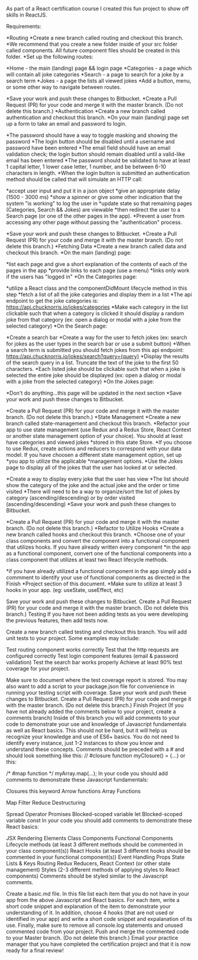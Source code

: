 As part of a React certification course I created this fun project to show off skills in ReactJS.

Requirements:

*Routing
*Create a new branch called routing and checkout this branch.
*We recommend that you create a new folder inside of your src folder called components. All future component files should be created in this folder.
*Set up the following routes:

*Home - the main (landing) page && login page
*Categories - a page which will contain all joke categories
*Search - a page to search for a joke by a search term
*Jokes - a page the lists all viewed jokes
*Add a button, menu, or some other way to navigate between routes.

*Save your work and push these changes to Bitbucket.
*Create a Pull Request (PR) for your code and merge it with the master branch. (Do not delete this branch.)
*Authentication
*Create a new branch called authentication and checkout this branch.
*On your main (landing) page set up a form to take an email and password to login.

*The password should have a way to toggle masking and showing the password
*The login button should be disabled until a username and password have been entered
*The email field should have an email validation check; the login button should remain disabled until a valid-like email has been entered
*The password should be validated to have at least 1 capital letter, 1 lower case letter, 1 number, and be between 6-10 characters in length.
*When the login button is submitted an authentication method should be called that will simulate an HTTP call:

*accept user input and put it in a json object
*give an appropriate delay (1500 - 3000 ms)
*show a spinner or give some other indication that the system "is working" to log the user in
*update state so that remaining pages (Categories, Search && Jokes) are viewable
*then redirect the user to a Search page (or one of the other pages in the app).
*Prevent a user from accessing any other page without passing the "authentication" process.

*Save your work and push these changes to Bitbucket.
*Create a Pull Request (PR) for your code and merge it with the master branch. (Do not delete this branch.)
*Fetching Data
*Create a new branch called data and checkout this branch.
*On the main (landing) page:

*list each page and give a short explanation of the contents of each of the pages in the app
*provide links to each page (use a menu)
*links only work if the users has "logged in"
*On the Categories page:

*utilize a React class and the componentDidMount lifecycle method in this step
*fetch a list of all the joke categories and display them in a list
*The api endpoint to get the joke categories is: https://api.chucknorris.io/jokes/categories
*Make each category in the list clickable such that when a category is clicked it should display a random joke from that category (ex: open a dialog or modal with a joke from the selected category)
*On the Search page:

*Create a search bar
*Create a way for the user to fetch jokes (ex: search for jokes as the user types in the search bar or use a submit button)
*When a search term is submitted you should fetch jokes from this api endpoint: https://api.chucknorris.io/jokes/search?query={query}
*Display the results of the search query in a list. Truncate the text of the joke to the first 50 characters.
*Each listed joke should be clickable such that when a joke is selected the entire joke should be displayed (ex: open a dialog or modal with a joke from the selected category)
*On the Jokes page:

*Don't do anything...this page will be updated in the next section
*Save your work and push these changes to Bitbucket.

*Create a Pull Request (PR) for your code and merge it with the master branch. (Do not delete this branch.)
*State Management
*Create a new branch called state-management and checkout this branch.
*Refactor your app to use state management (use Redux and a Redux Store, React Context or another state management option of your choice). You should at least have categories and viewed jokes *stored in this state Store.
*If you choose to use Redux, create actions and reducers to correspond with your data model. If you have choosen a different state management option, set up *you app to utilize the applicable *management options.
*Use the Jokes page to display all of the jokes that the user has looked at or selected.

*Create a way to display every joke that the user has view
*The list should show the category of the joke and the actual joke and the order or time visited
*There will need to be a way to organize/sort the list of jokes by category (ascending/descending) or by order visited (ascending/descending)
*Save your work and push these changes to Bitbucket.

*Create a Pull Request (PR) for your code and merge it with the master branch. (Do not delete this branch.)
*Refactor to Utilize Hooks
*Create a new branch called hooks and checkout this branch.
*Choose one of your class components and convert the component into a functional component that utilizes hooks. If you have already written every component *in the app as a functional component, convert one of the functional components into a class component that utilizes at least two React lifecycle methods.

*if you have already utilized a functional component in the app simply add a commment to identify your use of functional components as directed in the Finish *Project section of this document.
*Make sure to utilize at least 3 hooks in your app. (eg: useState, useEffect, etc)

Save your work and push these changes to Bitbucket.
Create a Pull Request (PR) for your code and merge it with the master branch. (Do not delete this branch.)
Testing
If you have not been adding tests as you were developing the previous features, then add tests now.

Create a new branch called testing and checkout this branch.
You will add unit tests to your project. Some examples may include:

Test routing component works correctly
Test that the http requests are configured correctly
Test login component features (email & password validation)
Test the search bar works properly
Achieve at least 90% test coverage for your project.

Make sure to document where the test coverage report is stored. You may also want to add a script to your package.json file for convenience in running your testing script with coverage.
Save your work and push these changes to Bitbucket.
Create a Pull Request (PR) for your code and merge it with the master branch. (Do not delete this branch.)
Finish Project
(If you have not already added the comments below to your project, create a comments branch)
Inside of this branch you will add comments to your code to demonstrate your use and knowledge of Javascript fundamentals as well as React basics. This should not be hard, but it will help us recognize your knowledge and use of ES6+ basics. You do not need to identify every instance, just 1-2 instances to show you know and understand these concepts.
Comments should be preceded with a # and should look something like this:
  // #closure
  function myClosure() = {...}
or this:

  /* #map function */
  myArray.map(...);
In your code you should add comments to demonstrate these Javascript fundamentals:

Closures
this keyword
Arrow functions
Array Functions

Map
Filter
Reduce
Destructuring

Spread Operator
Promises
Blocked-scoped variable let
Blocked-scoped variable const
In your code you should add comments to demonstrate these React basics:

JSX
Rendering Elements
Class Components
Functional Components
Lifecycle methods (at least 3 different methods should be commented in your class component(s))
React Hooks (at least 3 different hooks should be commented in your functional component(s))
Event Handling
Props
State
Lists & Keys
Routing
Redux Reducers, React Context (or other state management)
Styles (2-3 different methods of applying styles to React components)
Comments should be styled similar to the Javascript comments.

Create a basic.md file. In this file list each item that you do not have in your app from the above Javascript and React basics. For each item, write a short code snippet and explanation of the item to demonstrate your understanding of it. In addition, choose 4 hooks (that are not used or identified in your app) and write a short code snippet and expalanation of its use.
Finally, make sure to remove all console.log statements and unused commented code from your project.
Push and merge the commented code to your Master branch. (Do not delete this branch.)
Email your practice manager that you have completed the certification project and that it is now ready for a final review!